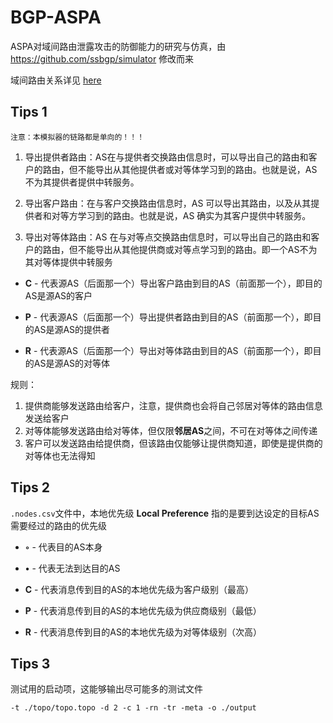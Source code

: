 # BGP-ASPA

ASPA对域间路由泄露攻击的防御能力的研究与仿真，由 https://github.com/ssbgp/simulator 修改而来

域间路由关系详见 [here](https://www.cs.princeton.edu/~jrex/papers/sigmetrics00.long.pdf)

## Tips 1

    注意：本模拟器的链路都是单向的！！！

1. 导出提供者路由：AS在与提供者交换路由信息时，可以导出自己的路由和客户的路由，但不能导出从其他提供者或对等体学习到的路由。也就是说，AS 不为其提供者提供中转服务。

2. 导出客户路由：在与客户交换路由信息时，AS 可以导出其路由，以及从其提供者和对等方学习到的路由。也就是说，AS 确实为其客户提供中转服务。

3. 导出对等体路由：AS 在与对等点交换路由信息时，可以导出自己的路由和客户的路由，但不能导出从其他提供商或对等点学习到的路由。即一个AS不为其对等体提供中转服务

- **C** - 代表源AS（后面那一个）导出客户路由到目的AS（前面那一个），即目的AS是源AS的客户

- **P** - 代表源AS（后面那一个）导出提供者路由到目的AS（前面那一个），即目的AS是源AS的提供者

- **R** - 代表源AS（后面那一个）导出对等体路由到目的AS（前面那一个），即目的AS是源AS的对等体

规则：

1. 提供商能够发送路由给客户，注意，提供商也会将自己邻居对等体的路由信息发送给客户
2. 对等体能够发送路由给对等体，但仅限**邻居AS**之间，不可在对等体之间传递
3. 客户可以发送路由给提供商，但该路由仅能够让提供商知道，即使是提供商的对等体也无法得知

## Tips 2

`.nodes.csv`文件中，本地优先级 **Local Preference** 指的是要到达设定的目标AS需要经过的路由的优先级

- **◦** - 代表目的AS本身

- **•** - 代表无法到达目的AS

- **C** - 代表消息传到目的AS的本地优先级为客户级别（最高）

- **P** - 代表消息传到目的AS的本地优先级为供应商级别（最低）

- **R** - 代表消息传到目的AS的本地优先级为对等体级别（次高）

## Tips 3

测试用的启动项，这能够输出尽可能多的测试文件

````
-t ./topo/topo.topo -d 2 -c 1 -rn -tr -meta -o ./output
````